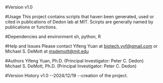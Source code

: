 #Version
v1.0

#Usage
This project contains scripts that haven been generated, used or cited in publications of Dedon lab at MIT. Scirpts are generally named by publications or functions.

#Dependencies and environment
sh, python, R

#Help and Issues
Please contact Yifeng Yuan at biotech.yyf@gmail.com or Michael S. DeMott at msdemott@mit.edu

#Authors
Yifeng Yuan, Ph.D. (Principal Investigator: Peter C. Dedon)
Michael S. DeMott, Ph.D. (Principal Investigator: Peter C. Dedon)

#Version History
v1.0 --2024/12/19 --creation of the project.
